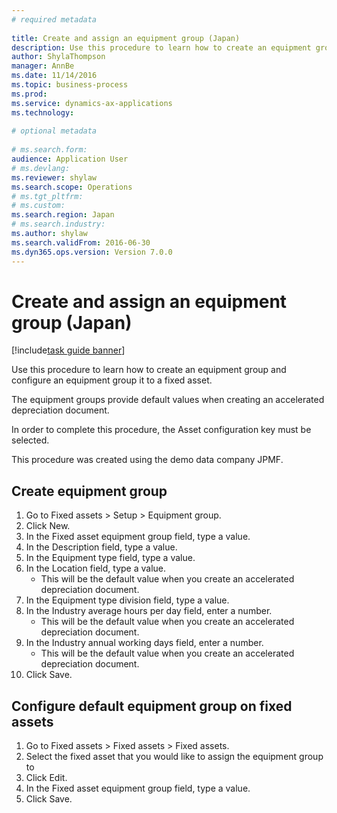 ```yaml
--- 
# required metadata 
 
title: Create and assign an equipment group (Japan)
description: Use this procedure to learn how to create an equipment group and configure an equipment group it to a fixed asset. 
author: ShylaThompson
manager: AnnBe 
ms.date: 11/14/2016
ms.topic: business-process 
ms.prod:  
ms.service: dynamics-ax-applications 
ms.technology:  
 
# optional metadata 
 
# ms.search.form:   
audience: Application User 
# ms.devlang:  
ms.reviewer: shylaw
ms.search.scope: Operations 
# ms.tgt_pltfrm:  
# ms.custom:  
ms.search.region: Japan
# ms.search.industry: 
ms.author: shylaw
ms.search.validFrom: 2016-06-30 
ms.dyn365.ops.version: Version 7.0.0 
---
```

# Create and assign an equipment group (Japan)

[!include[task guide banner](../../includes/task-guide-banner.md)]

Use this procedure to learn how to create an equipment group and configure an equipment group it to a fixed asset.

The equipment groups provide default values when creating an accelerated depreciation document.

In order to complete this procedure, the Asset configuration key must be selected.

This procedure was created using the demo data company JPMF.


## Create equipment group
1. Go to Fixed assets > Setup > Equipment group.
2. Click New.
3. In the Fixed asset equipment group field, type a value.
4. In the Description field, type a value.
5. In the Equipment type field, type a value.
6. In the Location field, type a value.
    * This will be the default value when you create an accelerated depreciation document.  
7. In the Equipment type division field, type a value.
8. In the Industry average hours per day field, enter a number.
    * This will be the default value when you create an accelerated depreciation document.  
9. In the Industry annual working days field, enter a number.
    * This will be the default value when you create an accelerated depreciation document.  
10. Click Save.

## Configure default equipment group on fixed assets
1. Go to Fixed assets > Fixed assets > Fixed assets.
2. Select the fixed asset that you would like to assign the equipment group to
3. Click Edit.
4. In the Fixed asset equipment group field, type a value.
5. Click Save.

